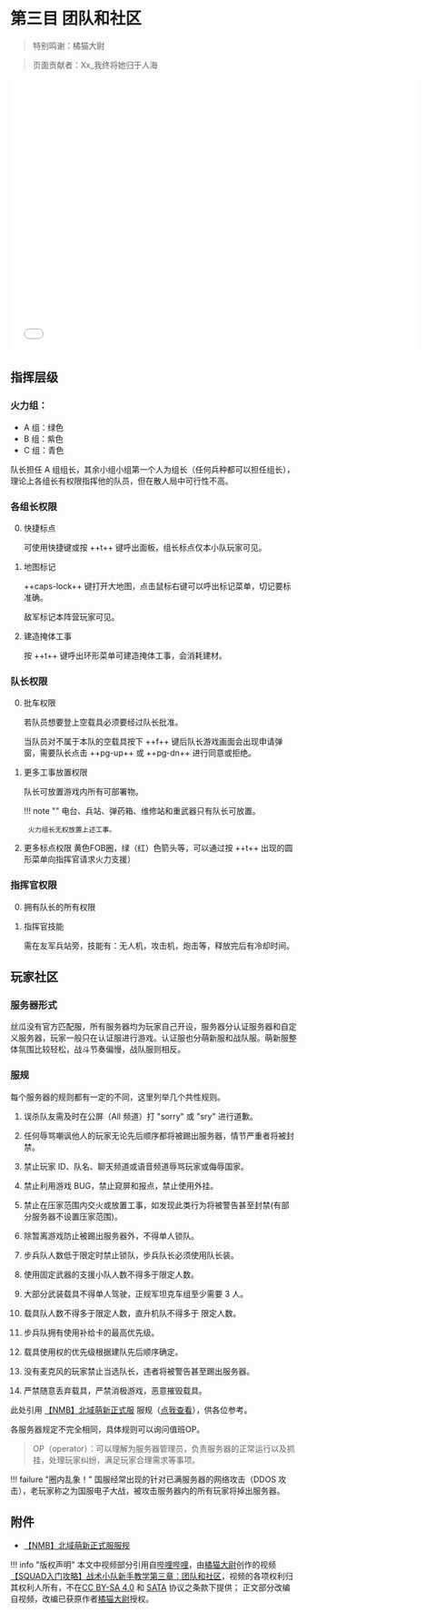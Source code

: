# 第三目 团队和社区

> 特别鸣谢：橘猫大尉

> 页面贡献者：Xx_我终将她归于人海

<iframe src="//player.bilibili.com/player.html?aid=980341568&bvid=BV1s44y1P7nJ&cid=563621626&page=1" height="480" width="720" scrolling="no" border="0" frameborder="no" framespacing="0" allowfullscreen="true"> </iframe>

## 指挥层级

### 火力组：

- A 组：绿色
- B 组：紫色
- C 组：青色

队长担任 A 组组长，其余小组小组第一个人为组长（任何兵种都可以担任组长），理论上各组长有权限指挥他的队员，但在散人局中可行性不高。

### 各组长权限

0. 快捷标点
    
    可使用快捷键或按 ++t++ 键呼出面板，组长标点仅本小队玩家可见。

0. 地图标记
    
    ++caps-lock++ 键打开大地图，点击鼠标右键可以呼出标记菜单，切记要标准确。
    
    敌军标记本阵营玩家可见。
                    
0. 建造掩体工事
    
    按 ++t++ 键呼出环形菜单可建造掩体工事，会消耗建材。

### 队长权限

0. 批车权限

    若队员想要登上空载具必须要经过队长批准。
    
    当队员对不属于本队的空载具按下 ++f++ 键后队长游戏画面会出现申请弹窗，需要队长点击 ++pg-up++ 或 ++pg-dn++ 进行同意或拒绝。
          
0. 更多工事放置权限

    队长可放置游戏内所有可部署物。

    !!! note ""
        电台、兵站、弹药箱、维修站和重武器只有队长可放置。
        
        火力组长无权放置上述工事。
          
0. 更多标点权限
    黄色FOB圈，绿（红）色箭头等，可以通过按 ++t++ 出现的圆形菜单向指挥官请求火力支援）

### 指挥官权限

0. 拥有队长的所有权限
 
0. 指挥官技能
    
    需在友军兵站旁，技能有：无人机，攻击机，炮击等，释放完后有冷却时间。

## 玩家社区

### 服务器形式

丝瓜没有官方匹配服，所有服务器均为玩家自己开设，服务器分认证服务器和自定义服务器，玩家一般只在认证服进行游戏。认证服也分萌新服和战队服。萌新服整体氛围比较轻松，战斗节奏偏慢，战队服则相反。


### 服规

每个服务器的规则都有一定的不同，这里列举几个共性规则。

1. 误杀队友需及时在公屏（All 频道）打 "sorry" 或 "sry" 进行道歉。

2. 任何辱骂嘲讽他人的玩家无论先后顺序都将被踢出服务器，情节严重者将被封禁。

3. 禁止玩家 ID、队名、聊天频道或语音频道辱骂玩家或侮辱国家。

4. 禁止利用游戏 BUG，禁止窥屏和报点，禁止使用外挂。

5. 禁止在压家范围内交火或放置工事，如发现此类行为将被警告甚至封禁(有部分服务器不设置压家范围)。

6. 除暂离游戏防止被踢出服务器外，不得单人锁队。

7. 步兵队人数低于限定时禁止锁队，步兵队长必须使用队长装。

8. 使用固定武器的支援小队人数不得多于限定人数。

9. 大部分武装载具不得单人驾驶，正规军坦克车组至少需要 3 人。

10. 载具队人数不得多于限定人数，直升机队不得多于 限定人数。

11. 步兵队拥有使用补给卡的最高优先级。

12. 载具使用权的优先级根据建队先后顺序确定。

14. 没有麦克风的玩家禁止当选队长，违者将被警告甚至踢出服务器。

15. 严禁随意丢弃载具，严禁消极游戏，恶意摧毁载具。

此处引用 [【NMB】北域萌新正式服](/union/nmb/) 服规（[点我查看](./enclosure/nmb_rules.txt)），供各位参考。         

各服务器规定不完全相同，具体规则可以询问值班OP。

> OP（operator）：可以理解为服务器管理员，负责服务器的正常运行以及抓挂，处理玩家纠纷，满足玩家合理需求等事项。

!!! failure "圈内乱象！"
    国服经常出现的针对已满服务器的网络攻击（DDOS 攻击），老玩家称之为国服电子大战，被攻击服务器内的所有玩家将掉出服务器。

## 附件

- [【NMB】北域萌新正式服服规](./enclosure/nmb_rules.txt)

!!! info "版权声明"
    本文中视频部分引用自[哔哩哔哩](https://www.bilibili.com)，由[橘猫大尉](https://space.bilibili.com/162372711)创作的视频[【SQUAD入门攻略】战术小队新手教学第三章：团队和社区](https://www.bilibili.com/video/bv1s44y1p7nj)，视频的各项权利归其权利人所有，不在[CC BY-SA 4.0](https://creativecommons.org/licenses/by-sa/4.0/deed.zh) 和 [SATA](https://github.com/ztrix/sata-license) 协议之条款下提供；
    正文部分改编自视频，改编已获原作者[橘猫大尉](https://space.bilibili.com/162372711)授权。